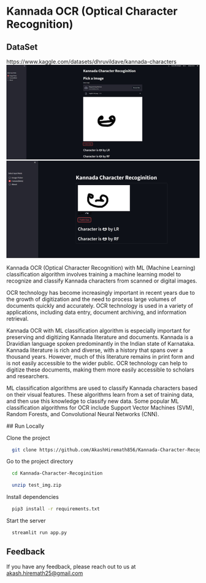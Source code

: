 <h1>Kannada OCR (Optical Character Recognition)</h1>
<h2>DataSet</h2>
https://www.kaggle.com/datasets/dhruvildave/kannada-characters


<img src="https://github.com/AkashHiremath856/Kannada-Character-Recoginition/blob/main/Samples/photo_6060121455506601960_w.jpg">
<img src="https://github.com/AkashHiremath856/Kannada-Character-Recoginition/blob/main/Samples/photo_6060121455506601961_w.jpg">

<p>
Kannada OCR (Optical Character Recognition) with ML (Machine Learning) classification algorithm involves training a machine learning model to recognize and classify Kannada characters from scanned or digital images.

OCR technology has become increasingly important in recent years due to the growth of digitization and the need to process large volumes of documents quickly and accurately. OCR technology is used in a variety of applications, including data entry, document archiving, and information retrieval.

Kannada OCR with ML classification algorithm is especially important for preserving and digitizing Kannada literature and documents. Kannada is a Dravidian language spoken predominantly in the Indian state of Karnataka. Kannada literature is rich and diverse, with a history that spans over a thousand years. However, much of this literature remains in print form and is not easily accessible to the wider public. OCR technology can help to digitize these documents, making them more easily accessible to scholars and researchers.

ML classification algorithms are used to classify Kannada characters based on their visual features. These algorithms learn from a set of training data, and then use this knowledge to classify new data. Some popular ML classification algorithms for OCR include Support Vector Machines (SVM), Random Forests, and Convolutional Neural Networks (CNN).
</p>

<div>
## Run Locally

Clone the project

```bash
  git clone https://github.com/AkashHiremath856/Kannada-Character-Recoginition.git
```

Go to the project directory

```bash
  cd Kannada-Character-Recoginition
```

```bash
  unzip test_img.zip
```

Install dependencies

```bash
  pip3 install -r requirements.txt
```

Start the server

```bash
  streamlit run app.py
```


## Feedback

If you have any feedback, please reach out to us at akash.hiremath25@gmail.com

</div>
